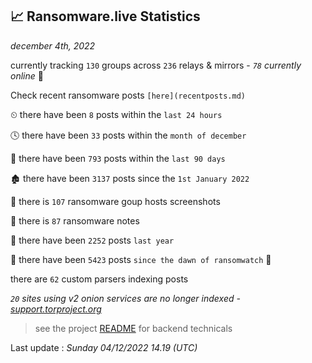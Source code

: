
## 📈 Ransomware.live Statistics
_december 4th, 2022_

currently tracking `130` groups across `236` relays & mirrors - _`78` currently online_ 📡

Check recent ransomware posts `[here](recentposts.md)`


⏲ there have been `8` posts within the `last 24 hours`

🕓 there have been `33` posts within the `month of december`

📅 there have been `793` posts within the `last 90 days`

🏚 there have been `3137` posts since the `1st January 2022`

📸 there is `107` ransomware goup hosts screenshots

📝 there is `87` ransomware notes

🚀 there have been `2252` posts `last year`

🦕 there have been `5423` posts `since the dawn of ransomwatch` 🐣

there are `62` custom parsers indexing posts

_`20` sites using v2 onion services are no longer indexed - [support.torproject.org](https://support.torproject.org/onionservices/v2-deprecation/)_

> see the project [README](https://github.com/jmousqueton/ransomwatch#readme) for backend technicals



Last update : _Sunday 04/12/2022 14.19 (UTC)_

